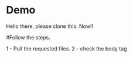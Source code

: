 # Demo

Hello there, please clone this. Now!!

#Follow the steps.

1 - Pull the requested files.
2 - check the body tag
